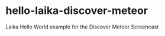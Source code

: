 hello-laika-discover-meteor
===========================

Laika Hello World example for the Discover Meteor Screencast
